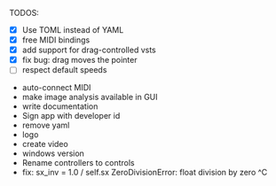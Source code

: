 TODOS:
- [x] Use TOML instead of YAML
- [x] free MIDI bindings
- [x] add support for drag-controlled vsts
- [x] fix bug: drag moves the pointer
- [ ] respect default speeds
- auto-connect MIDI
- make image analysis available in GUI
- write documentation
- Sign app with developer id
- remove yaml
- logo
- create video
- windows version 
- Rename controllers to controls
- fix:     sx_inv = 1.0 / self.sx
    ZeroDivisionError: float division by zero
    ^C
